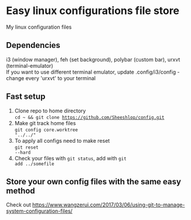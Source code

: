 # Easy linux configurations file store
  My linux configuration files
## Dependencies
  i3 (window manager), feh (set background), polybar (custom bar), urxvt (terminal-emulator)<br>
  If you want to use different terminal emulator, update .config/i3/config - change every 'urxvt' to your terminal
## Fast setup
1. Clone repo to home directory<br>
    <code>cd ~ && git clone https://github.com/Sheeshlop/config.git</code>
2. Make git track home files<br>
<code>git config core.worktree "../../"</code>
3. To apply all configs need to make reset<br>
  <code>git reset --hard</code>
4. Check your files with <code>git status</code>, add with <code>git add ../somefile</code>

## Store your own config files with the same easy method
  Check out https://www.wangzerui.com/2017/03/06/using-git-to-manage-system-configuration-files/
